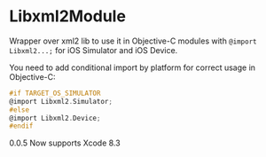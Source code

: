 # Libxml2Module
Wrapper over xml2 lib to use it in Objective-C modules with `@import Libxml2...;` for iOS Simulator and iOS Device.

You need to add conditional import by platform for correct usage in Objective-C:
``` objective-c
#if TARGET_OS_SIMULATOR
@import Libxml2.Simulator;
#else
@import Libxml2.Device;
#endif
```

0.0.5
Now supports Xcode 8.3
